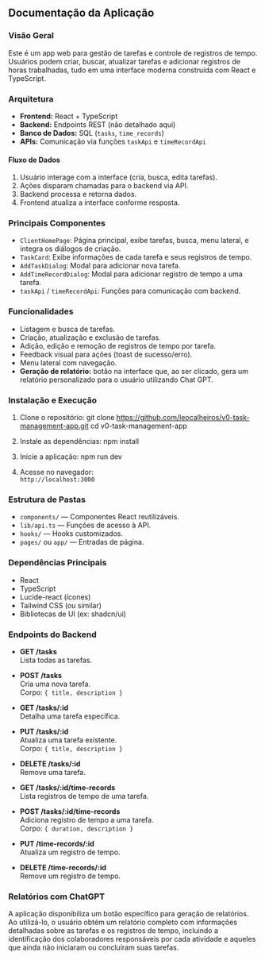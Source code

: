 ## Documentação da Aplicação

### Visão Geral

Este é um app web para gestão de tarefas e controle de registros de tempo. Usuários podem criar, buscar, atualizar tarefas e adicionar registros de horas trabalhadas, tudo em uma interface moderna construída com React e TypeScript.

### Arquitetura

- **Frontend:** React + TypeScript
- **Backend:** Endpoints REST (não detalhado aqui)
- **Banco de Dados:** SQL (`tasks`, `time_records`)
- **APIs:** Comunicação via funções `taskApi` e `timeRecordApi`

#### Fluxo de Dados

1. Usuário interage com a interface (cria, busca, edita tarefas).
2. Ações disparam chamadas para o backend via API.
3. Backend processa e retorna dados.
4. Frontend atualiza a interface conforme resposta.

### Principais Componentes

- `ClientHomePage`: Página principal, exibe tarefas, busca, menu lateral, e integra os diálogos de criação.
- `TaskCard`: Exibe informações de cada tarefa e seus registros de tempo.
- `AddTaskDialog`: Modal para adicionar nova tarefa.
- `AddTimeRecordDialog`: Modal para adicionar registro de tempo a uma tarefa.
- `taskApi` / `timeRecordApi`: Funções para comunicação com backend.

### Funcionalidades

- Listagem e busca de tarefas.
- Criação, atualização e exclusão de tarefas.
- Adição, edição e remoção de registros de tempo por tarefa.
- Feedback visual para ações (toast de sucesso/erro).
- Menu lateral com navegação.
- **Geração de relatório:** botão na interface que, ao ser clicado, gera um relatório personalizado para o usuário utilizando Chat GPT.

### Instalação e Execução

1. Clone o repositório:
   git clone https://github.com/leocalheiros/v0-task-management-app.git
   cd v0-task-management-app

2. Instale as dependências:
   npm install

3. Inicie a aplicação:
   npm run dev

4. Acesse no navegador:  
   `http://localhost:3000`

### Estrutura de Pastas

- `components/` — Componentes React reutilizáveis.
- `lib/api.ts` — Funções de acesso à API.
- `hooks/` — Hooks customizados.
- `pages/` ou `app/` — Entradas de página.

### Dependências Principais

- React
- TypeScript
- Lucide-react (ícones)
- Tailwind CSS (ou similar)
- Bibliotecas de UI (ex: shadcn/ui)
### Endpoints do Backend

- **GET /tasks**  
  Lista todas as tarefas.

- **POST /tasks**  
  Cria uma nova tarefa.  
  Corpo: `{ title, description }`

- **GET /tasks/:id**  
  Detalha uma tarefa específica.

- **PUT /tasks/:id**  
  Atualiza uma tarefa existente.  
  Corpo: `{ title, description }`

- **DELETE /tasks/:id**  
  Remove uma tarefa.

- **GET /tasks/:id/time-records**  
  Lista registros de tempo de uma tarefa.

- **POST /tasks/:id/time-records**  
  Adiciona registro de tempo a uma tarefa.  
  Corpo: `{ duration, description }`

- **PUT /time-records/:id**  
  Atualiza um registro de tempo.

- **DELETE /time-records/:id**  
  Remove um registro de tempo.

### Relatórios com ChatGPT

A aplicação disponibiliza um botão específico para geração de relatórios. Ao utilizá-lo, o usuário obtém um relatório completo com informações detalhadas sobre as tarefas e os registros de tempo, incluindo a identificação dos colaboradores responsáveis por cada atividade e aqueles que ainda não iniciaram ou concluíram suas tarefas.
